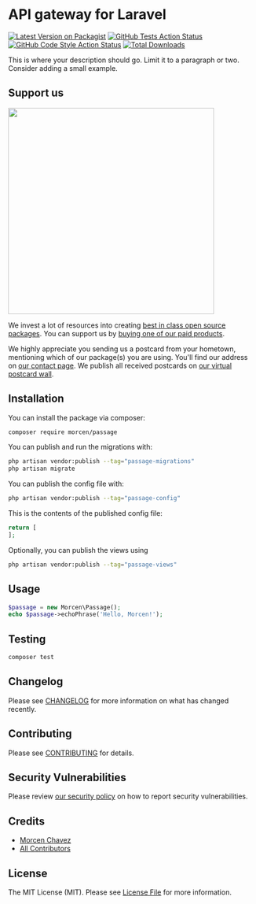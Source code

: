# API gateway for Laravel

[![Latest Version on Packagist](https://img.shields.io/packagist/v/morcen/passage.svg?style=flat-square)](https://packagist.org/packages/morcen/passage)
[![GitHub Tests Action Status](https://img.shields.io/github/actions/workflow/status/morcen/passage/run-tests.yml?branch=main&label=tests&style=flat-square)](https://github.com/morcen/passage/actions?query=workflow%3Arun-tests+branch%3Amain)
[![GitHub Code Style Action Status](https://img.shields.io/github/actions/workflow/status/morcen/passage/fix-php-code-style-issues.yml?branch=main&label=code%20style&style=flat-square)](https://github.com/morcen/passage/actions?query=workflow%3A"Fix+PHP+code+style+issues"+branch%3Amain)
[![Total Downloads](https://img.shields.io/packagist/dt/morcen/passage.svg?style=flat-square)](https://packagist.org/packages/morcen/passage)

This is where your description should go. Limit it to a paragraph or two. Consider adding a small example.

## Support us

[<img src="https://github-ads.s3.eu-central-1.amazonaws.com/passage.jpg?t=1" width="419px" />](https://spatie.be/github-ad-click/passage)

We invest a lot of resources into creating [best in class open source packages](https://spatie.be/open-source). You can support us by [buying one of our paid products](https://spatie.be/open-source/support-us).

We highly appreciate you sending us a postcard from your hometown, mentioning which of our package(s) you are using. You'll find our address on [our contact page](https://spatie.be/about-us). We publish all received postcards on [our virtual postcard wall](https://spatie.be/open-source/postcards).

## Installation

You can install the package via composer:

```bash
composer require morcen/passage
```

You can publish and run the migrations with:

```bash
php artisan vendor:publish --tag="passage-migrations"
php artisan migrate
```

You can publish the config file with:

```bash
php artisan vendor:publish --tag="passage-config"
```

This is the contents of the published config file:

```php
return [
];
```

Optionally, you can publish the views using

```bash
php artisan vendor:publish --tag="passage-views"
```

## Usage

```php
$passage = new Morcen\Passage();
echo $passage->echoPhrase('Hello, Morcen!');
```

## Testing

```bash
composer test
```

## Changelog

Please see [CHANGELOG](CHANGELOG.md) for more information on what has changed recently.

## Contributing

Please see [CONTRIBUTING](CONTRIBUTING.md) for details.

## Security Vulnerabilities

Please review [our security policy](../../security/policy) on how to report security vulnerabilities.

## Credits

- [Morcen Chavez](https://github.com/morcen)
- [All Contributors](../../contributors)

## License

The MIT License (MIT). Please see [License File](LICENSE.md) for more information.
